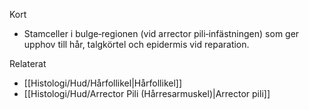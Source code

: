 Kort
- Stamceller i bulge‑regionen (vid arrector pili‑infästningen) som ger upphov till hår, talgkörtel och epidermis vid reparation.

Relaterat
- [[Histologi/Hud/Hårfollikel|Hårfollikel]]
- [[Histologi/Hud/Arrector Pili (Hårresarmuskel)|Arrector pili]]

